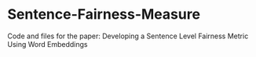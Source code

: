 # Sentence-Fairness-Measure
Code and files for the paper: Developing a Sentence Level Fairness Metric Using Word Embeddings
